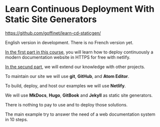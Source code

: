 # Learn Continuous Deployment With Static Site Generators

https://github.com/goffinet/learn-cd-staticgen/

English version in development. There is no French version yet.

[In the first part in this course](first-continous-deployment-project.md), you will learn how to deploy continuously a modern documentation website in HTTPS for free with netlify.

[In the secund part](other-projects-with-static-site-generators.md), we will extend our knowledge with other projects.

To maintain our site we will use **git**, **GitHub**, and **Atom Editor**.

To build, deploy, and host our examples we will use **Netlify**.

We will use **MkDocs**, **Hugo**, **GitBook** and **Jekyll** as static site generators.

There is nothing to pay to use and to deploy those solutions.

The main example try to answer the need of a web documentation system in 10 steps.
